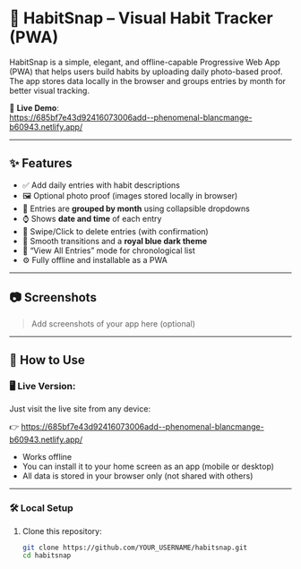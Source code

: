 # 📸 HabitSnap – Visual Habit Tracker (PWA)

HabitSnap is a simple, elegant, and offline-capable Progressive Web App (PWA) that helps users build habits by uploading daily photo-based proof. The app stores data locally in the browser and groups entries by month for better visual tracking.

🔗 **Live Demo**:  
https://685bf7e43d92416073006add--phenomenal-blancmange-b60943.netlify.app/

---

## ✨ Features

- ✅ Add daily entries with habit descriptions
- 🖼️ Optional photo proof (images stored locally in browser)
- 📅 Entries are **grouped by month** using collapsible dropdowns
- ⌚ Shows **date and time** of each entry
- 🧹 Swipe/Click to delete entries (with confirmation)
- 🌈 Smooth transitions and a **royal blue dark theme**
- 📂 “View All Entries” mode for chronological list
- ⚙️ Fully offline and installable as a PWA

---

## 📷 Screenshots

> Add screenshots of your app here (optional)

---

## 🚀 How to Use

### 🖥️ Live Version:
Just visit the live site from any device:

👉 https://685bf7e43d92416073006add--phenomenal-blancmange-b60943.netlify.app/

- Works offline
- You can install it to your home screen as an app (mobile or desktop)
- All data is stored in your browser only (not shared with others)

---

### 🛠️ Local Setup

1. Clone this repository:
   ```bash
   git clone https://github.com/YOUR_USERNAME/habitsnap.git
   cd habitsnap
